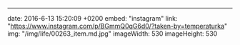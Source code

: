 ---
date: 2016-6-13 15:20:09 +0200
embed: "instagram"
link: "https://www.instagram.com/p/BGmmQ0qG6d0/?taken-by=temperaturka"
img: "/img/life/00263_item.md.jpg"
imageWidth: 530
imageHeight: 530
